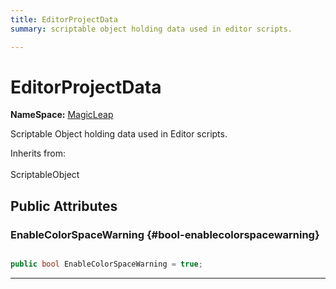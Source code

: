 ```yaml
---
title: EditorProjectData
summary: scriptable object holding data used in editor scripts. 

---
```


# EditorProjectData



**NameSpace:** 
[MagicLeap](/versioned_docs/version-22-Mar-2023/unity-api/api/MagicLeap/MagicLeap.md) 


Scriptable Object holding data used in Editor scripts.   


Inherits from: <br></br>ScriptableObject




## Public Attributes

### EnableColorSpaceWarning {#bool-enablecolorspacewarning}

```csharp

public bool EnableColorSpaceWarning = true;

```






-----------


